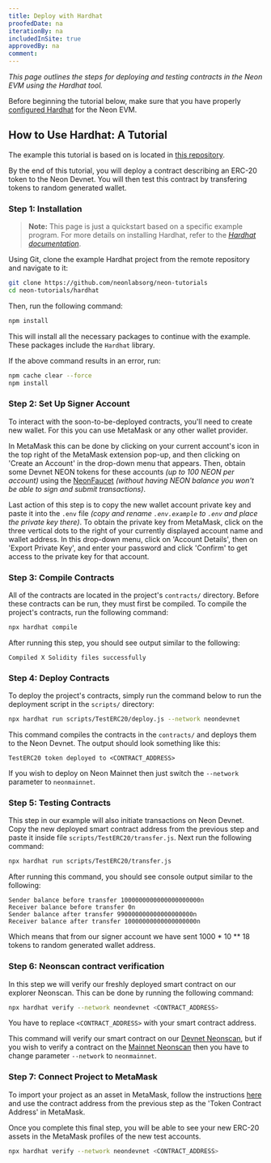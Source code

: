 ```yaml
---
title: Deploy with Hardhat
proofedDate: na
iterationBy: na
includedInSite: true
approvedBy: na
comment: 
---
```


*This page outlines the steps for deploying and testing contracts in the Neon EVM using the Hardhat tool.*

Before beginning the tutorial below, make sure that you have properly [configured Hardhat](configure_hardhat) for the Neon EVM.

## How to Use Hardhat: A Tutorial
The example this tutorial is based on is located in [this repository](https://github.com/neonlabsorg/neon-tutorials).

By the end of this tutorial, you will deploy a contract describing an ERC-20 token to the Neon Devnet. You will then test this contract by transfering tokens to random generated wallet.

### Step 1: Installation
> **Note:** This page is just a quickstart based on a specific example program. For more details on installing Hardhat, refer to the *[Hardhat documentation](https://hardhat.org/hardhat-runner/docs/getting-started#overview)*.

Using Git, clone the example Hardhat project from the remote repository and navigate to it:
```sh
git clone https://github.com/neonlabsorg/neon-tutorials
cd neon-tutorials/hardhat
```

Then, run the following command:
```sh
npm install
```
This will install all the necessary packages to continue with the example. These packages include the `Hardhat` library.

If the above command results in an error, run:
```sh
npm cache clear --force
npm install
```

### Step 2: Set Up Signer Account
To interact with the soon-to-be-deployed contracts, you'll need to create new wallet. For this you can use MetaMask or any other wallet provider.

In MetaMask this can be done by clicking on your current account's icon in the top right of the MetaMask extension pop-up, and then clicking on 'Create an Account' in the drop-down menu that appears. Then, obtain some Devnet NEON tokens for these accounts _(up to 100 NEON per account)_ using the [NeonFaucet](https://neonfaucet.org/) _(without having NEON balance you won't be able to sign and submit transactions)_. 

Last action of this step is to copy the new wallet account private key and paste it into the `.env` file _(copy and rename `.env.example` to `.env` and place the private key there)_. To obtain the private key from MetaMask, click on the three vertical dots to the right of your currently displayed account name and wallet address. In this drop-down menu, click on 'Account Details', then on 'Export Private Key', and enter your password and click 'Confirm' to get access to the private key for that account.

### Step 3: Compile Contracts
All of the contracts are located in the project's `contracts/` directory. Before these contracts can be run, they must first be compiled. To compile the project's contracts, run the following command:
```sh
npx hardhat compile
```

After running this step, you should see output similar to the following:
```
Compiled X Solidity files successfully
```

### Step 4: Deploy Contracts
To deploy the project's contracts, simply run the command below to run the deployment script in the `scripts/` directory:
```sh
npx hardhat run scripts/TestERC20/deploy.js --network neondevnet
```

This command compiles the contracts in the `contracts/` and deploys them to the Neon Devnet. The output should look something like this:
```
TestERC20 token deployed to <CONTRACT_ADDRESS>
```

If you wish to deploy on Neon Mainnet then just switch the `--network` parameter to `neonmainnet`.

### Step 5: Testing Contracts
This step in our example will also initiate transactions on Neon Devnet. Copy the new deployed smart contract address from the previous step and paste it inside file `scripts/TestERC20/transfer.js`. Next run the following command:
```sh
npx hardhat run scripts/TestERC20/transfer.js
```

After running this command, you should see console output similar to the following:
```
Sender balance before transfer 1000000000000000000000n
Receiver balance before transfer 0n
Sender balance after transfer 990000000000000000000n
Receiver balance after transfer 10000000000000000000n
```
Which means that from our signer account we have sent 1000 * 10 ** 18 tokens to random generated wallet address.

### Step 6: Neonscan contract verification
In this step we will verify our freshly deployed smart contract on our explorer Neonscan. This can be done by running the following command:
```sh
npx hardhat verify --network neondevnet <CONTRACT_ADDRESS>
```
You have to replace `<CONTRACT_ADDRESS>` with your smart contract address.

This command will verify our smart contract on our [Devnet Neonscan](https://devnet.neonscan.org), but if you wish to verify a contract on the [Mainnet Neonscan](https://neonscan.org) then you have to change parameter `--network` to `neonmainnet`.


### Step 7: Connect Project to MetaMask
To import your project as an asset in MetaMask, follow the instructions [here](https://support.metamask.io/hc/en-us/articles/360015489031-How-to-add-unlisted-tokens-custom-tokens-in-MetaMask#h_01FWH492CHY60HWPC28RW0872H) and use the contract address from the previous step as the 'Token Contract Address' in MetaMask.

Once you complete this final step, you will be able to see your new ERC-20 assets in the MetaMask profiles of the new test accounts.
```sh
npx hardhat verify --network neondevnet <CONTRACT_ADDRESS>
```